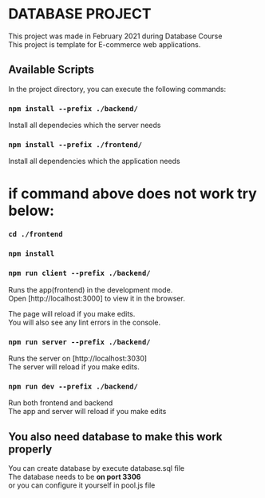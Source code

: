 # DATABASE PROJECT

This project was made in February 2021 during Database Course\
This project is template for E-commerce web applications.

## Available Scripts

In the project directory, you can execute the following commands:

### `npm install --prefix ./backend/`

Install all dependecies which the server needs

### `npm install --prefix ./frontend/`

Install all dependencies which the application needs

# if command above does not work try below:

### `cd ./frontend`

### `npm install`



### `npm run client --prefix ./backend/`

Runs the app(frontend) in the development mode.\
Open [http://localhost:3000] to view it in the browser.

The page will reload if you make edits.\
You will also see any lint errors in the console.

### `npm run server --prefix ./backend/`

Runs the server on [http://localhost:3030]\
The server will reload if you make edits.

### `npm run dev --prefix ./backend/`

Run both frontend and backend\
The app and server will reload if you make edits

## You also need database to make this work properly
You can create database by execute database.sql file\
The database needs to be **on port 3306**\
or you can configure it yourself in pool.js file
